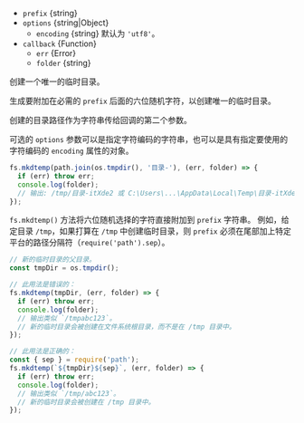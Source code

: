 <!-- YAML
added: v5.10.0
changes:
  - version: v10.0.0
    pr-url: https://github.com/nodejs/node/pull/12562
    description: The `callback` parameter is no longer optional. Not passing
                 it will throw a `TypeError` at runtime.
  - version: v7.0.0
    pr-url: https://github.com/nodejs/node/pull/7897
    description: The `callback` parameter is no longer optional. Not passing
                 it will emit a deprecation warning with id DEP0013.
  - version: v6.2.1
    pr-url: https://github.com/nodejs/node/pull/6828
    description: The `callback` parameter is optional now.
-->

* `prefix` {string}
* `options` {string|Object}
  * `encoding` {string} 默认为 `'utf8'`。
* `callback` {Function}
  * `err` {Error}
  * `folder` {string}

创建一个唯一的临时目录。

生成要附加在必需的 `prefix` 后面的六位随机字符，以创建唯一的临时目录。

创建的目录路径作为字符串传给回调的第二个参数。

可选的 `options` 参数可以是指定字符编码的字符串，也可以是具有指定要使用的字符编码的 `encoding` 属性的对象。


```js
fs.mkdtemp(path.join(os.tmpdir(), '目录-'), (err, folder) => {
  if (err) throw err;
  console.log(folder);
  // 输出: /tmp/目录-itXde2 或 C:\Users\...\AppData\Local\Temp\目录-itXde2
});
```

`fs.mkdtemp()` 方法将六位随机选择的字符直接附加到 `prefix` 字符串。
例如，给定目录 `/tmp`，如果打算在 `/tmp` 中创建临时目录，则 `prefix` 必须在尾部加上特定平台的路径分隔符（`require('path').sep`）。

```js
// 新的临时目录的父目录。
const tmpDir = os.tmpdir();

// 此用法是错误的：
fs.mkdtemp(tmpDir, (err, folder) => {
  if (err) throw err;
  console.log(folder);
  // 输出类似 `/tmpabc123`。
  // 新的临时目录会被创建在文件系统根目录，而不是在 /tmp 目录中。
});

// 此用法是正确的：
const { sep } = require('path');
fs.mkdtemp(`${tmpDir}${sep}`, (err, folder) => {
  if (err) throw err;
  console.log(folder);
  // 输出类似 `/tmp/abc123`。
  // 新的临时目录会被创建在 /tmp 目录中。
});
```

